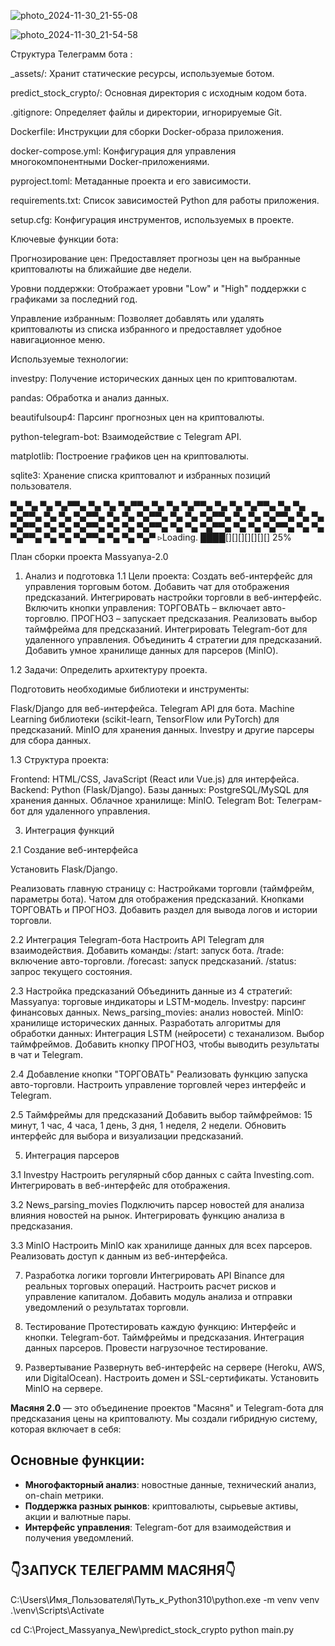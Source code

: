 

























![photo_2024-11-30_21-55-08](https://github.com/user-attachments/assets/3d458fd1-1c1a-4a17-8c61-ca93a9d4bf0f)












![photo_2024-11-30_21-54-58](https://github.com/user-attachments/assets/7274ac77-9f98-41c1-909f-90bac8926f28)











Структура Телеграмм бота :






_assets/: Хранит статические ресурсы, используемые ботом.


predict_stock_crypto/: Основная директория с исходным кодом бота.


.gitignore: Определяет файлы и директории, игнорируемые Git.


Dockerfile: Инструкции для сборки Docker-образа приложения.


docker-compose.yml: Конфигурация для управления многокомпонентными Docker-приложениями.


pyproject.toml: Метаданные проекта и его зависимости.


requirements.txt: Список зависимостей Python для работы приложения.


setup.cfg: Конфигурация инструментов, используемых в проекте.








Ключевые функции бота:


Прогнозирование цен: Предоставляет прогнозы цен на выбранные криптовалюты на ближайшие две недели.


Уровни поддержки: Отображает уровни "Low" и "High" поддержки с графиками за последний год.


Управление избранным: Позволяет добавлять или удалять криптовалюты из списка избранного и предоставляет удобное навигационное меню.








Используемые технологии:


investpy: Получение исторических данных цен по криптовалютам.


pandas: Обработка и анализ данных.


beautifulsoup4: Парсинг прогнозных цен на криптовалюты.


python-telegram-bot: Взаимодействие с Telegram API.


matplotlib: Построение графиков цен на криптовалюты.


sqlite3: Хранение списка криптовалют и избранных позиций пользователя.














▀▄ ▀▄ ▀▄ ▀▄▀▀▄ ▀▄ ▀▄ ▀▄▀▀▄ ▀▄ ▀▄ ▀▄▀▀▄ ▀▄ ▀▄ ▀▄▀▀▄ ▀▄ ▀▄ ▀▄▀▀▄ ▀▄ ▀▄ ▀▄▀▀▄ ▀▄ ▀▄ ▀▄▀▀▄ ▀▄ ▀▄ ▀▄▀▀▄ ▀▄ ▀▄ ▀▄▀▀▄ ▀▄ ▀▄ ▀▄▀▀▄ ▀▄ ▀▄ ▀▄▀▀▄ ▀▄ ▀▄ ▀▄▀▀▄ ▀▄ ▀▄ ▀▄▀▀▄ ▀▄ ▀▄ ▀▄▀▀▄ ▀▄ ▀▄ ▀▄▀▀▄ ▀▄ ▀▄ ▀▄▀▀▄ ▀▄ ▀▄ ▀▄▀
                                                                             ▹Loading. ████[][][][][][][] 25%

План сборки проекта Massyanya-2.0 



1. Анализ и подготовка
1.1 Цели проекта:
Создать веб-интерфейс для управления торговым ботом.
Добавить чат для отображения предсказаний.
Интегрировать настройки торговли в веб-интерфейс.
Включить кнопки управления:
ТОРГОВАТЬ – включает авто-торговлю.
ПРОГНОЗ – запускает предсказания.
Реализовать выбор таймфрейма для предсказаний.
Интегрировать Telegram-бот для удаленного управления.
Объединить 4 стратегии для предсказаний.
Добавить умное хранилище данных для парсеров (MinIO).



1.2 Задачи:
Определить архитектуру проекта.

Подготовить необходимые библиотеки и инструменты:

Flask/Django для веб-интерфейса.
Telegram API для бота.
Machine Learning библиотеки (scikit-learn, TensorFlow или PyTorch) для предсказаний.
MinIO для хранения данных.
Investpy и другие парсеры для сбора данных.



1.3 Структура проекта:

Frontend: HTML/CSS, JavaScript (React или Vue.js) для интерфейса.
Backend: Python (Flask/Django).
Базы данных: PostgreSQL/MySQL для хранения данных.
Облачное хранилище: MinIO.
Telegram Bot: Телеграм-бот для удаленного управления.

3. Интеграция функций
   
2.1 Создание веб-интерфейса

Установить Flask/Django.

Реализовать главную страницу с:
Настройками торговли (таймфрейм, параметры бота).
Чатом для отображения предсказаний.
Кнопками ТОРГОВАТЬ и ПРОГНОЗ.
Добавить раздел для вывода логов и истории торговли.


2.2 Интеграция Telegram-бота
Настроить API Telegram для взаимодействия.
Добавить команды:
/start: запуск бота.
/trade: включение авто-торговли.
/forecast: запуск предсказаний.
/status: запрос текущего состояния.


2.3 Настройка предсказаний
Объединить данные из 4 стратегий:
Massyanya: торговые индикаторы и LSTM-модель.
Investpy: парсинг финансовых данных.
News_parsing_movies: анализ новостей.
MinIO: хранилище исторических данных.
Разработать алгоритмы для обработки данных:
Интеграция LSTM (нейросети) с теханализом.
Выбор таймфреймов.
Добавить кнопку ПРОГНОЗ, чтобы выводить результаты в чат и Telegram.


2.4 Добавление кнопки "ТОРГОВАТЬ"
Реализовать функцию запуска авто-торговли.
Настроить управление торговлей через интерфейс и Telegram.


2.5 Таймфреймы для предсказаний
Добавить выбор таймфреймов:
15 минут, 1 час, 4 часа, 1 день, 3 дня, 1 неделя, 2 недели.
Обновить интерфейс для выбора и визуализации предсказаний.


5. Интеграция парсеров


3.1 Investpy
Настроить регулярный сбор данных с сайта Investing.com.
Интегрировать в веб-интерфейс для отображения.


3.2 News_parsing_movies
Подключить парсер новостей для анализа влияния новостей на рынок.
Интегрировать функцию анализа в предсказания.


3.3 MinIO
Настроить MinIO как хранилище данных для всех парсеров.
Реализовать доступ к данным из веб-интерфейса.


7. Разработка логики торговли
Интегрировать API Binance для реальных торговых операций.
Настроить расчет рисков и управление капиталом.
Добавить модуль анализа и отправки уведомлений о результатах торговли.


9. Тестирование
Протестировать каждую функцию:
Интерфейс и кнопки.
Telegram-бот.
Таймфреймы и предсказания.
Интеграция данных парсеров.
Провести нагрузочное тестирование.


11. Развертывание
Развернуть веб-интерфейс на сервере (Heroku, AWS, или DigitalOcean).
Настроить домен и SSL-сертификаты.
Установить MinIO на сервере.

























**Масяня 2.0** — это объединение проектов "Масяня" и Telegram-бота для предсказания цены на криптовалюту. Мы создали гибридную систему, которая включает в себя:






## Основные функции:
- **Многофакторный анализ**: новостные данные, технический анализ, on-chain метрики.
- **Поддержка разных рынков**: криптовалюты, сырьевые активы, акции и валютные пары.
- **Интерфейс управления**: Telegram-бот для взаимодействия и получения уведомлений.


## 👇ЗАПУСК ТЕЛЕГРАММ МАСЯНЯ👇

C:\Users\Имя_Пользователя\Путь_к_Python310\python.exe -m venv venv
.\venv\Scripts\Activate

cd C:\Project_Massyanya_New\predict_stock_crypto
python main.py









